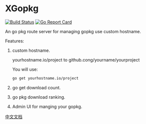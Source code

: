 # XGopkg
[![Build Status](https://travis-ci.org/xgopkg/xgopkg.svg?branch=master)](https://travis-ci.org/xgopkg/xgopkg)
[![Go Report Card](https://goreportcard.com/badge/github.com/xgopkg/xgopkg)](https://goreportcard.com/report/github.com/xgopkg/xgopkg)

An go pkg route server for managing gopkg use custom hostname.

Features:
1. custom hostname.

    yourhostname.io/project  to  github.cong/yourname/yourproject 

    You will use:
    ``` bash
    go get yourhostname.io/project
    ```
2. go get download count.

3. go pkg download ranking.

3. Admin UI for manging your gopkg.

[中文文档](https://github.com/xgopkg/xgopkg/blob/master/README_zh-CN.md)

